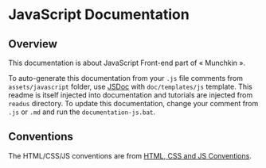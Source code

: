 # JavaScript Documentation #



## Overview ##

This documentation is about JavaScript Front-end part of « Munchkin ».

To auto-generate this documentation from your `.js` file comments from `assets/javascript` folder, use [JSDoc](https://www.npmjs.com/package/jsdoc) with `doc/templates/js` template. This readme is itself injected into documentation and tutorials are injected from `readus` directory. To update this documentation, change your comment from `.js` or `.md` and run the `documentation-js.bat`.



## Conventions ##

The HTML/CSS/JS conventions are from [HTML, CSS and JS Conventions](http://blog.lesieur.name/conventions-html-et-css-orientes-composants/).